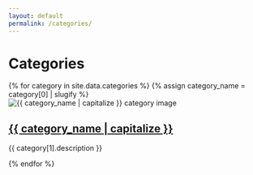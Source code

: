 ```yaml
---
layout: default
permalink: /categories/
---
```


<h1>Categories</h1>

<div class="categories-container">
  {% for category in site.data.categories %}
    {% assign category_name = category[0] | slugify %}
    <div class="category-card">
      <img src="{{ category[1].image }}" alt="{{ category_name | capitalize }} category image">
      <h2><a href="/jekyll/categories/{{ category_name }}/">{{ category_name | capitalize }}</a></h2>
      <p>{{ category[1].description }}</p>
    </div>
  {% endfor %}
</div>




<!-- ---
layout: default
permalink: /categories/
---

<h1>Categories</h1>

<div class="categories-container">
  {% for category in site.categories %}
    {% assign category_name = category[0] | slugify %}
    <div class="category-card">
      <img src="{{ site.data.categories[category_name].image }}" alt="{{ category[0] | capitalize }} category image">
      <h2><a href="/jekyll/categories/{{ category_name }}/">{{ category[0] | capitalize }}</a></h2>
      <p>{{ site.data.categories[category_name].description }}</p>
    </div>
  {% endfor %}
</div> -->
